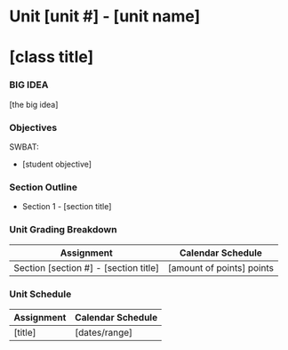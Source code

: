 # Unit [unit #] - [unit name]

# [class title]

### BIG IDEA

[the big idea]

### Objectives

SWBAT:

- [student objective]

### Section Outline

- Section 1 - [section title]

### Unit Grading Breakdown

| Assignment  | Calendar Schedule |
| ------------- | ------------- |
| Section [section #] - [section title]  | [amount of points] points   |

### Unit Schedule

| Assignment  | Calendar Schedule |
| ------------- | ------------- |
| [title]  | [dates/range]   |
